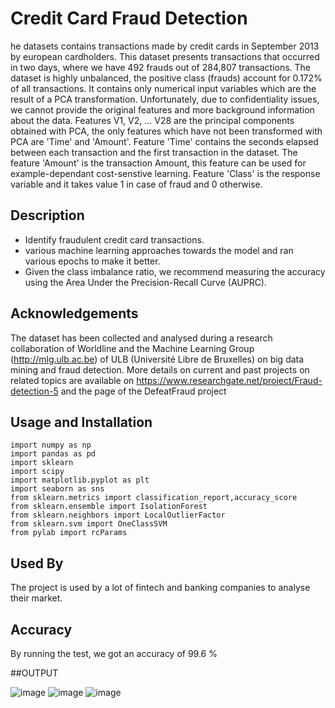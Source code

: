 # Credit Card Fraud Detection
he datasets contains transactions made by credit cards in September 2013 by european cardholders. This dataset presents transactions that occurred in two days, where we have 492 frauds out of 284,807 transactions. The dataset is highly unbalanced, the positive class (frauds) account for 0.172% of all transactions.
It contains only numerical input variables which are the result of a PCA transformation. Unfortunately, due to confidentiality issues, we cannot provide the original features and more background information about the data. Features V1, V2, ... V28 are the principal components obtained with PCA, the only features which have not been transformed with PCA are 'Time' and 'Amount'. Feature 'Time' contains the seconds elapsed between each transaction and the first transaction in the dataset. The feature 'Amount' is the transaction Amount, this feature can be used for example-dependant cost-senstive learning. Feature 'Class' is the response variable and it takes value 1 in case of fraud and 0 otherwise.
## Description
- Identify fraudulent credit card transactions.
- various machine learning approaches towards the model and ran various epochs to make it better.
- Given the class imbalance ratio, we recommend measuring the accuracy using the Area Under the Precision-Recall Curve (AUPRC). 
## Acknowledgements
The dataset has been collected and analysed during a research collaboration of Worldline and the Machine Learning Group (http://mlg.ulb.ac.be) of ULB (Université Libre de Bruxelles) on big data mining and fraud detection. More details on current and past projects on related topics are available on https://www.researchgate.net/project/Fraud-detection-5 and the page of the DefeatFraud project
## Usage and Installation
```
import numpy as np
import pandas as pd
import sklearn
import scipy
import matplotlib.pyplot as plt
import seaborn as sns
from sklearn.metrics import classification_report,accuracy_score
from sklearn.ensemble import IsolationForest
from sklearn.neighbors import LocalOutlierFactor
from sklearn.svm import OneClassSVM
from pylab import rcParams
```
## Used By

The project is used by a lot of fintech and banking companies to analyse their market.

## Accuracy 
By running the test, we got an accuracy of 99.6 %



##OUTPUT

![image](https://user-images.githubusercontent.com/92213377/217342823-cadeb0c7-a57e-4b0d-aae6-8afe3359301a.png)
![image](https://user-images.githubusercontent.com/92213377/217342864-273f3027-cd63-4a8f-9340-b81159e5b215.png)
![image](https://user-images.githubusercontent.com/92213377/217342964-65170ee1-d651-4e4e-8cfb-e2eb5321e3c7.png)


